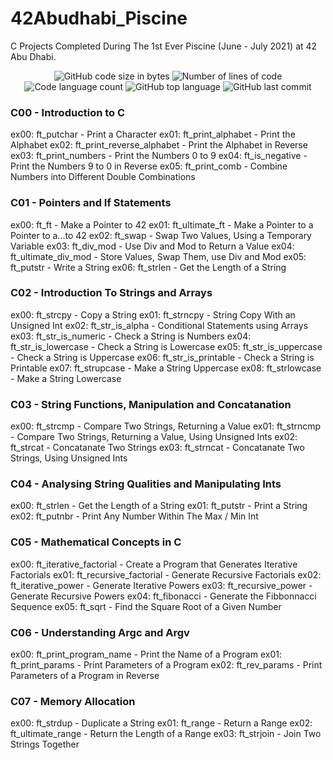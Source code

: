 # 42Abudhabi_Piscine
 C Projects
Completed During The 1st Ever Piscine (June - July 2021) at 42 Abu Dhabi.
<p align="center">
	<img alt="GitHub code size in bytes" src="https://img.shields.io/github/languages/code-size/simon-zerisenay/42Abudhabi_Piscine?color=lightblue" />
	<img alt="Number of lines of code" src="https://img.shields.io/tokei/lines/github/simon-zerisenay/42Abudhabi_Piscine?color=critical" />
	<img alt="Code language count" src="https://img.shields.io/github/languages/count/simon-zerisenay/42Abudhabi_Piscine?color=yellow" />
	<img alt="GitHub top language" src="https://img.shields.io/github/languages/top/simon-zerisenay/42Abudhabi_Piscine?color=blue" /> 
	<img alt="GitHub last commit" src="https://img.shields.io/github/last-commit/simon-zerisenay/42Abudhabi_Piscine?color=green" />
</p>

<h3> C00 - Introduction to C </h3>
ex00: ft_putchar - Print a Character
ex01: ft_print_alphabet - Print the Alphabet
ex02: ft_print_reverse_alphabet - Print the Alphabet in Reverse
ex03: ft_print_numbers - Print the Numbers 0 to 9
ex04: ft_is_negative - Print the Numbers 9 to 0 in Reverse
ex05: ft_print_comb - Combine Numbers into Different Double Combinations

<h3> C01 - Pointers and If Statements </h3>
ex00: ft_ft - Make a Pointer to 42
ex01: ft_ultimate_ft - Make a Pointer to a Pointer to a...to 42
ex02: ft_swap - Swap Two Values, Using a Temporary Variable
ex03: ft_div_mod - Use Div and Mod to Return a Value
ex04: ft_ultimate_div_mod - Store Values, Swap Them, use Div and Mod
ex05: ft_putstr - Write a String
ex06: ft_strlen - Get the Length of a String

<h3> C02 - Introduction To Strings and Arrays </h3>
ex00: ft_strcpy - Copy a String
ex01: ft_strncpy - String Copy With an Unsigned Int
ex02: ft_str_is_alpha - Conditional Statements using Arrays
ex03: ft_str_is_numeric - Check a String is Numbers
ex04: ft_str_is_lowercase - Check a String is Lowercase
ex05: ft_str_is_uppercase - Check a String is Uppercase
ex06: ft_str_is_printable - Check a String is Printable
ex07: ft_strupcase - Make a String Uppercase
ex08: ft_strlowcase - Make a String Lowercase

<h3> C03 - String Functions, Manipulation and Concatanation </h3>
ex00: ft_strcmp - Compare Two Strings, Returning a Value
ex01: ft_strncmp - Compare Two Strings, Returning a Value, Using Unsigned Ints
ex02: ft_strcat - Concatanate Two Strings
ex03: ft_strncat - Concatanate Two Strings, Using Unsigned Ints

<h3> C04 - Analysing String Qualities and Manipulating Ints </h3>
ex00: ft_strlen - Get the Length of a String
ex01: ft_putstr - Print a String
ex02: ft_putnbr - Print Any Number Within The Max / Min Int

<h3> C05 - Mathematical Concepts in C </h3>
ex00: ft_iterative_factorial - Create a Program that Generates Iterative Factorials
ex01: ft_recursive_factorial - Generate Recursive Factorials
ex02: ft_iterative_power - Generate Iterative Powers
ex03: ft_recursive_power - Generate Recursive Powers
ex04: ft_fibonacci - Generate the Fibbonnacci Sequence
ex05: ft_sqrt - Find the Square Root of a Given Number

<h3> C06 - Understanding Argc and Argv </h3>
ex00: ft_print_program_name - Print the Name of a Program
ex01: ft_print_params - Print Parameters of a Program
ex02: ft_rev_params - Print Parameters of a Program in Reverse

<h3> C07 - Memory Allocation </h3>
ex00: ft_strdup - Duplicate a String
ex01: ft_range - Return a Range
ex02: ft_ultimate_range - Return the Length of a Range
ex03: ft_strjoin - Join Two Strings Together
